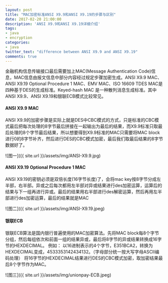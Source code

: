 ```yaml
---
layout: post
title: "MAC加密标准ANSI X9.9和ANSI X9.19的步骤与区别"
date: 2017-02-20 21:00:00
description: 'ANSI X9.9和ANSI X9.19详细介绍'
tags:
- java
- encryption
categories:
- java
twitter_text: "difference between ANSI X9.9 and ANSI X9.19"
comments: true
---
```


金融机构信息传输接口最后需要加上MAC(Message Authentication Code)信息，MAC信息由报文信息中部分内容经过规定步骤加密生成。ANSI X9.9 MAC、ANSI X9.19 Optional Procedure 1 MAC、EMV MAC、ISO 16609 TDES MAC是四种基于DES的生成标准。Keyed-hash MAC 是一种散列消息生成标准。其中ANSI X9.9、ANSI X9.19和银联ECB模式比较常见。


#### ANSI X9.9 MAC
ANSI X9.9的加密步骤是实际上就是DES中CBC模式的方式，只是标准的CBC模式最后把每次处理的8字节最后拼接在一起输出为最后的结果，而X9.9标准只取最后处理的8个字节最后结果，所以想要得到X9.9标准的MAC只需要将MAC block进行0的8字节补齐，然后进行DES的CBC模式加密，最后我们取最后结果的8字节数据好了。

![图一]({{ site.url }}/assets/img/ANSI-X9.9.jpg)

#### ANSI X9.19 Optional Procedure 1 MAC
ANSI X9.19的密钥必须是双倍长度(16字节长度)了，会将mac key按8字节分成左半部，右半部。异或之后每次都用左半部对异或结果进行des加密运算，运算后的结果与下一组再进行异或。最后的结果用右半部进行des解密运算，然后再用左半部进行des加密运算，最后的结果就是MAC

![图二]({{ site.url }}/assets/img/ANSI-X9.19.jpeg)

#### 银联ECB
银联ECB算法是国内银行普遍使用的MAC加密算法。先将MAC block每8个字节分组，然后每组依次和前面一组的结果异或，最后将8字节的异或结果转换成16字节的HEXDECIMAL。
例如：
以16进制表示的4个字节，E351BCA2，转换为HEXDECIMAL变成，4533353142434132。（字母部分统一按大写字母ASCII编码处理）
将16字节的HEXDECIMAL结果进行DES的CBC模式加密，取加密结果最后8个字节作为MAC。

![图三]({{ site.url }}/assets/img/unionpay-ECB.jpeg)
